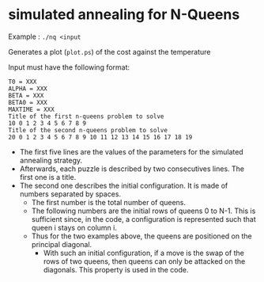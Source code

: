 # simulated annealing for N-Queens

Example : `./nq <input`

Generates a plot (`plot.ps`) of the cost against the temperature

Input must have the following format:

```
T0 = XXX
ALPHA = XXX
BETA = XXX
BETA0 = XXX
MAXTIME = XXX
Title of the first n-queens problem to solve
10 0 1 2 3 4 5 6 7 8 9
Title of the second n-queens problem to solve
20 0 1 2 3 4 5 6 7 8 9 10 11 12 13 14 15 16 17 18 19
```

* The first five lines are the values of the parameters for the 
  simulated annealing strategy.
* Afterwards, each puzzle is described by two consecutives lines. 
  The first one is a title.
* The second one describes the initial configuration. 
  It is made of numbers separated by spaces.
  * The first number is the total number of queens.
  * The following numbers are the initial rows of queens 0 to N-1.
    This is sufficient since, in the code, a configuration is 
    represented such that queen i stays on column i.
  * Thus for the two examples above, the queens are positioned on 
    the principal diagonal.
    * With such an initial configuration, if a move is the swap of 
      the rows of two queens, then queens can only be attacked on 
      the diagonals. This property is used in the code.
